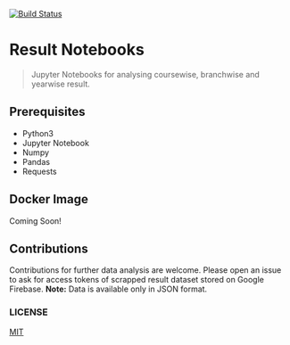 [![Build Status](https://travis-ci.com/nightawks/notebooks.svg?branch=master)](https://travis-ci.com/nightawks/notebooks)

# Result Notebooks
> Jupyter Notebooks for analysing coursewise, branchwise and yearwise result.

## Prerequisites
- Python3
- Jupyter Notebook
- Numpy
- Pandas
- Requests

## Docker Image
Coming Soon!

## Contributions
Contributions for further data analysis are welcome. Please open an issue to ask for access tokens of scrapped result dataset stored on Google Firebase. **Note:** Data is available only in JSON format.

### LICENSE
[MIT](LICENSE)
